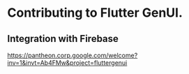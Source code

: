 # Contributing to Flutter GenUI.

## Integration with Firebase

https://pantheon.corp.google.com/welcome?inv=1&invt=Ab4FMw&project=fluttergenui
